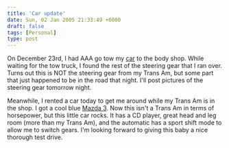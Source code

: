 ```yaml
---
title: 'Car update'
date: Sun, 02 Jan 2005 21:33:49 +0000
draft: false
tags: [Personal]
type: post
---
```


On December 23rd, I had AAA go tow my [car](http://jroller.com/page/jmrodri/20041222) to the body shop. While waiting for the tow truck, I found the rest of the steering gear that I ran over. Turns out this is NOT the steering gear from my Trans Am, but some part that just happened to be in the road that night. I'll post pictures of the steering gear tomorrow night.

Meanwhile, I rented a car today to get me around while my Trans Am is in the shop. I got a cool blue [Mazda 3](http://www.mazdausa.com/MusaWeb/displayPage.action?pageParameter=modelsSpecs&vehicleCode=MZ3). Now this isn't a Trans Am in terms of horsepower, but this little car rocks. It has a CD player, great head and leg room (more than my Trans Am), and the automatic has a sport shift mode to allow me to switch gears. I'm looking forward to giving this baby a nice thorough test drive.